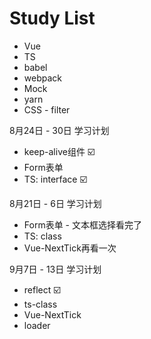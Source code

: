# Study List

* Vue
* TS
* babel
* webpack
* Mock
* yarn
* CSS - filter

8月24日 - 30日 学习计划

* keep-alive组件 ☑️
* Form表单
* TS: interface ☑️

8月21日 - 6日 学习计划

* Form表单 - 文本框选择看完了
* TS: class
* Vue-NextTick再看一次

9月7日 - 13日 学习计划

* reflect ☑️
* ts-class
* Vue-NextTick
* loader